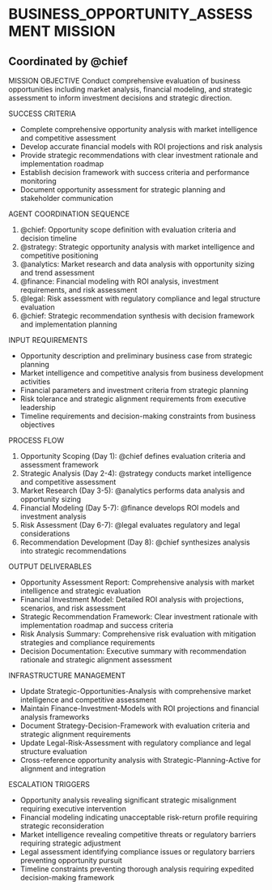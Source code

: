 # BUSINESS_OPPORTUNITY_ASSESSMENT MISSION
## Coordinated by @chief

MISSION OBJECTIVE
Conduct comprehensive evaluation of business opportunities including market analysis, financial modeling, and strategic assessment to inform investment decisions and strategic direction.

SUCCESS CRITERIA
- Complete comprehensive opportunity analysis with market intelligence and competitive assessment
- Develop accurate financial models with ROI projections and risk analysis
- Provide strategic recommendations with clear investment rationale and implementation roadmap
- Establish decision framework with success criteria and performance monitoring
- Document opportunity assessment for strategic planning and stakeholder communication

AGENT COORDINATION SEQUENCE
1. @chief: Opportunity scope definition with evaluation criteria and decision timeline
2. @strategy: Strategic opportunity analysis with market intelligence and competitive positioning
3. @analytics: Market research and data analysis with opportunity sizing and trend assessment
4. @finance: Financial modeling with ROI analysis, investment requirements, and risk assessment
5. @legal: Risk assessment with regulatory compliance and legal structure evaluation
6. @chief: Strategic recommendation synthesis with decision framework and implementation planning

INPUT REQUIREMENTS
- Opportunity description and preliminary business case from strategic planning
- Market intelligence and competitive analysis from business development activities
- Financial parameters and investment criteria from strategic planning
- Risk tolerance and strategic alignment requirements from executive leadership
- Timeline requirements and decision-making constraints from business objectives

PROCESS FLOW
1. Opportunity Scoping (Day 1): @chief defines evaluation criteria and assessment framework
2. Strategic Analysis (Day 2-4): @strategy conducts market intelligence and competitive assessment
3. Market Research (Day 3-5): @analytics performs data analysis and opportunity sizing
4. Financial Modeling (Day 5-7): @finance develops ROI models and investment analysis
5. Risk Assessment (Day 6-7): @legal evaluates regulatory and legal considerations
6. Recommendation Development (Day 8): @chief synthesizes analysis into strategic recommendations

OUTPUT DELIVERABLES
- Opportunity Assessment Report: Comprehensive analysis with market intelligence and strategic evaluation
- Financial Investment Model: Detailed ROI analysis with projections, scenarios, and risk assessment
- Strategic Recommendation Framework: Clear investment rationale with implementation roadmap and success criteria
- Risk Analysis Summary: Comprehensive risk evaluation with mitigation strategies and compliance requirements
- Decision Documentation: Executive summary with recommendation rationale and strategic alignment assessment

INFRASTRUCTURE MANAGEMENT
- Update Strategic-Opportunities-Analysis with comprehensive market intelligence and competitive assessment
- Maintain Finance-Investment-Models with ROI projections and financial analysis frameworks
- Document Strategy-Decision-Framework with evaluation criteria and strategic alignment requirements
- Update Legal-Risk-Assessment with regulatory compliance and legal structure evaluation
- Cross-reference opportunity analysis with Strategic-Planning-Active for alignment and integration

ESCALATION TRIGGERS
- Opportunity analysis revealing significant strategic misalignment requiring executive intervention
- Financial modeling indicating unacceptable risk-return profile requiring strategic reconsideration
- Market intelligence revealing competitive threats or regulatory barriers requiring strategic adjustment
- Legal assessment identifying compliance issues or regulatory barriers preventing opportunity pursuit
- Timeline constraints preventing thorough analysis requiring expedited decision-making framework